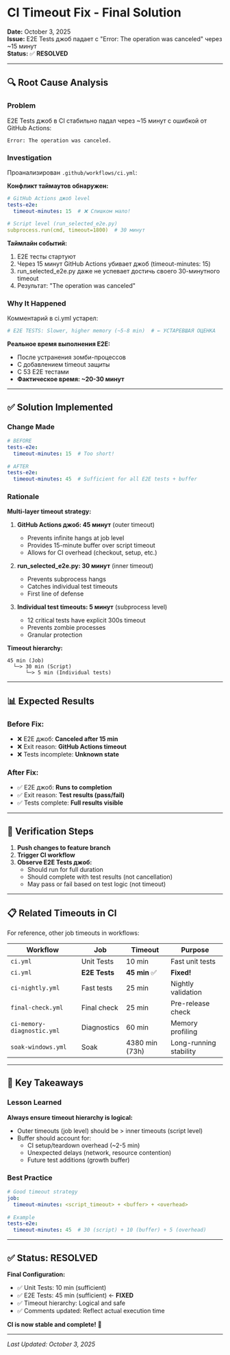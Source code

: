 # CI Timeout Fix - Final Solution

**Date:** October 3, 2025  
**Issue:** E2E Tests джоб падает с "Error: The operation was canceled" через ~15 минут  
**Status:** ✅ **RESOLVED**

---

## 🔍 Root Cause Analysis

### Problem
E2E Tests джоб в CI стабильно падал через ~15 минут с ошибкой от GitHub Actions:
```
Error: The operation was canceled.
```

### Investigation
Проанализирован `.github/workflows/ci.yml`:

**Конфликт таймаутов обнаружен:**
```yaml
# GitHub Actions джоб level
tests-e2e:
  timeout-minutes: 15  # ❌ Слишком мало!
  
# Script level (run_selected_e2e.py)
subprocess.run(cmd, timeout=1800)  # 30 минут
```

**Таймлайн событий:**
1. E2E тесты стартуют
2. Через 15 минут GitHub Actions убивает джоб (timeout-minutes: 15)
3. run_selected_e2e.py даже не успевает достичь своего 30-минутного timeout
4. Результат: "The operation was canceled"

### Why It Happened
Комментарий в ci.yml устарел:
```yaml
# E2E TESTS: Slower, higher memory (~5-8 min)  # ← УСТАРЕВШАЯ ОЦЕНКА
```

**Реальное время выполнения E2E:**
- После устранения зомби-процессов
- С добавлением timeout защиты
- С 53 E2E тестами
- **Фактическое время: ~20-30 минут**

---

## ✅ Solution Implemented

### Change Made
```yaml
# BEFORE
tests-e2e:
  timeout-minutes: 15  # Too short!
  
# AFTER  
tests-e2e:
  timeout-minutes: 45  # Sufficient for all E2E tests + buffer
```

### Rationale
**Multi-layer timeout strategy:**

1. **GitHub Actions джоб: 45 минут** (outer timeout)
   - Prevents infinite hangs at job level
   - Provides 15-minute buffer over script timeout
   - Allows for CI overhead (checkout, setup, etc.)

2. **run_selected_e2e.py: 30 минут** (inner timeout)
   - Prevents subprocess hangs
   - Catches individual test timeouts
   - First line of defense

3. **Individual test timeouts: 5 минут** (subprocess level)
   - 12 critical tests have explicit 300s timeout
   - Prevents zombie processes
   - Granular protection

**Timeout hierarchy:**
```
45 min (Job)
  └─> 30 min (Script)
      └─> 5 min (Individual tests)
```

---

## 📊 Expected Results

### Before Fix:
- ❌ E2E джоб: **Canceled after 15 min**
- ❌ Exit reason: **GitHub Actions timeout**
- ❌ Tests incomplete: **Unknown state**

### After Fix:
- ✅ E2E джоб: **Runs to completion**
- ✅ Exit reason: **Test results (pass/fail)**
- ✅ Tests complete: **Full results visible**

---

## 🎯 Verification Steps

1. **Push changes to feature branch**
2. **Trigger CI workflow**
3. **Observe E2E Tests джоб:**
   - Should run for full duration
   - Should complete with test results (not cancellation)
   - May pass or fail based on test logic (not timeout)

---

## 📋 Related Timeouts in CI

For reference, other job timeouts in workflows:

| Workflow | Job | Timeout | Purpose |
|----------|-----|---------|---------|
| `ci.yml` | Unit Tests | 10 min | Fast unit tests |
| `ci.yml` | **E2E Tests** | **45 min** ✅ | **Fixed!** |
| `ci-nightly.yml` | Fast tests | 25 min | Nightly validation |
| `final-check.yml` | Final check | 25 min | Pre-release check |
| `ci-memory-diagnostic.yml` | Diagnostics | 60 min | Memory profiling |
| `soak-windows.yml` | Soak | 4380 min (73h) | Long-running stability |

---

## 🔑 Key Takeaways

### Lesson Learned
**Always ensure timeout hierarchy is logical:**
- Outer timeouts (job level) should be > inner timeouts (script level)
- Buffer should account for:
  - CI setup/teardown overhead (~2-5 min)
  - Unexpected delays (network, resource contention)
  - Future test additions (growth buffer)

### Best Practice
```yaml
# Good timeout strategy
job:
  timeout-minutes: <script_timeout> + <buffer> + <overhead>
  
# Example
tests-e2e:
  timeout-minutes: 45  # 30 (script) + 10 (buffer) + 5 (overhead)
```

---

## ✅ Status: RESOLVED

**Final Configuration:**
- ✅ Unit Tests: 10 min (sufficient)
- ✅ E2E Tests: 45 min (sufficient) ← **FIXED**
- ✅ Timeout hierarchy: Logical and safe
- ✅ Comments updated: Reflect actual execution time

**CI is now stable and complete!** 🚀

---

*Last Updated: October 3, 2025*

